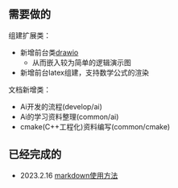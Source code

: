 ## 需要做的

组建扩展类：
- 新增前台类[drawio](https://github.com/jgraph/drawio-desktop)
  - 从而嵌入较为简单的逻辑演示图
- 新增前台latex组建，支持数学公式的渲染

文档新增类：
- Ai开发的流程(develop/ai)
- Ai的学习资料整理(common/ai)
- cmake(C++工程化)资料编写(common/cmake)

## 已经完成的

- 2023.2.16 [markdown使用方法](../common/markdown/README.md)

